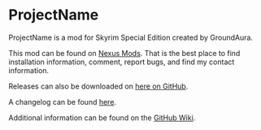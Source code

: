 # ProjectName

ProjectName is a mod for Skyrim Special Edition created by GroundAura.

This mod can be found on [Nexus Mods](https://www.nexusmods.com/skyrimspecialedition/mods/).
That is the best place to find installation information, comment, report bugs, and find my contact information.

Releases can also be downloaded on [here on GitHub](https://github.com/GroundAura/Project-Template/releases).

A changelog can be found [here](https://github.com/GroundAura/Project-Template/docs/CHANGELOG.md).

Additional information can be found on the [GitHub Wiki](https://github.com/GroundAura/Project-Template/wiki).
